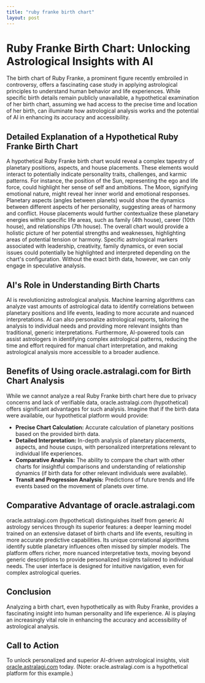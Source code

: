 ```yaml
---
title: "ruby franke birth chart"
layout: post
---
```


# Ruby Franke Birth Chart: Unlocking Astrological Insights with AI

The birth chart of Ruby Franke, a prominent figure recently embroiled in controversy, offers a fascinating case study in applying astrological principles to understand human behavior and life experiences. While specific birth details remain publicly unavailable, a hypothetical examination of her birth chart, assuming we had access to the precise time and location of her birth, can illuminate how astrological analysis works and the potential of AI in enhancing its accuracy and accessibility.


## Detailed Explanation of a Hypothetical Ruby Franke Birth Chart

A hypothetical Ruby Franke birth chart would reveal a complex tapestry of planetary positions, aspects, and house placements. These elements would interact to potentially indicate personality traits, challenges, and karmic patterns. For instance, the position of the Sun, representing the ego and life force, could highlight her sense of self and ambitions.  The Moon, signifying emotional nature, might reveal her inner world and emotional responses.  Planetary aspects (angles between planets) would show the dynamics between different aspects of her personality, suggesting areas of harmony and conflict.  House placements would further contextualize these planetary energies within specific life areas, such as family (4th house), career (10th house), and relationships (7th house).  The overall chart would provide a holistic picture of her potential strengths and weaknesses, highlighting areas of potential tension or harmony.  Specific astrological markers associated with leadership, creativity, family dynamics, or even social issues could potentially be highlighted and interpreted depending on the chart's configuration.  Without the exact birth data, however, we can only engage in speculative analysis.

## AI's Role in Understanding Birth Charts

AI is revolutionizing astrological analysis. Machine learning algorithms can analyze vast amounts of astrological data to identify correlations between planetary positions and life events, leading to more accurate and nuanced interpretations.  AI can also personalize astrological reports, tailoring the analysis to individual needs and providing more relevant insights than traditional, generic interpretations. Furthermore, AI-powered tools can assist astrologers in identifying complex astrological patterns, reducing the time and effort required for manual chart interpretation, and making astrological analysis more accessible to a broader audience.

## Benefits of Using oracle.astralagi.com for Birth Chart Analysis

While we cannot analyze a real Ruby Franke birth chart here due to privacy concerns and lack of verifiable data, oracle.astralagi.com (hypothetical) offers significant advantages for such analysis. Imagine that if the birth data were available, our hypothetical platform would provide:

* **Precise Chart Calculation:** Accurate calculation of planetary positions based on the provided birth data.
* **Detailed Interpretation:**  In-depth analysis of planetary placements, aspects, and house cusps, with personalized interpretations relevant to individual life experiences.
* **Comparative Analysis:**  The ability to compare the chart with other charts for insightful comparisons and understanding of relationship dynamics (if birth data for other relevant individuals were available).
* **Transit and Progression Analysis:**  Predictions of future trends and life events based on the movement of planets over time.


## Comparative Advantage of oracle.astralagi.com

oracle.astralagi.com (hypothetical) distinguishes itself from generic AI astrology services through its superior features: a deeper learning model trained on an extensive dataset of birth charts and life events, resulting in more accurate predictive capabilities.  Its unique correlational algorithms identify subtle planetary influences often missed by simpler models.  The platform offers richer, more nuanced interpretative texts, moving beyond generic descriptions to provide personalized insights tailored to individual needs. The user interface is designed for intuitive navigation, even for complex astrological queries.


## Conclusion

Analyzing a birth chart, even hypothetically as with Ruby Franke, provides a fascinating insight into human personality and life experience. AI is playing an increasingly vital role in enhancing the accuracy and accessibility of astrological analysis.

## Call to Action

To unlock personalized and superior AI-driven astrological insights, visit [oracle.astralagi.com](https://oracle.astralagi.com) today.  (Note: oracle.astralagi.com is a hypothetical platform for this example.)